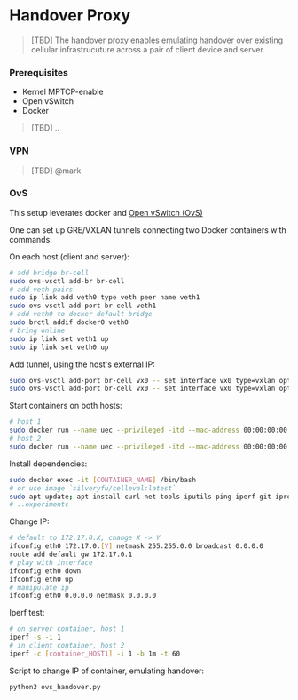 # Handover Proxy

>  [TBD] The handover proxy enables emulating handover over existing cellular infrastrucuture across a pair of client device and server.

### Prerequisites

* Kernel MPTCP-enable
* Open vSwitch
* Docker

> [TBD] ..

### VPN 

> [TBD] @mark

### OvS

This setup leverates docker and [Open vSwitch (OvS)](https://github.com/openvswitch/ovs)

One can set up GRE/VXLAN tunnels connecting two Docker containers with commands:

On each host (client and server):
```bash
# add bridge br-cell
sudo ovs-vsctl add-br br-cell
# add veth pairs
sudo ip link add veth0 type veth peer name veth1
sudo ovs-vsctl add-port br-cell veth1
# add veth0 to docker default bridge
sudo brctl addif docker0 veth0
# bring online
sudo ip link set veth1 up
sudo ip link set veth0 up
```

Add tunnel, using the host's external IP:
```bash
sudo ovs-vsctl add-port br-cell vx0 -- set interface vx0 type=vxlan options:remote_ip=[HOST2]
sudo ovs-vsctl add-port br-cell vx0 -- set interface vx0 type=vxlan options:remote_ip=[HOST1]
```

Start containers on both hosts:

```bash
# host 1
sudo docker run --name uec --privileged -itd --mac-address 00:00:00:00:00:11 ubuntu
# host 2
sudo docker run --name uec --privileged -itd --mac-address 00:00:00:00:00:12 ubuntu
```

Install dependencies:

```bash
sudo docker exec -it [CONTAINER_NAME] /bin/bash
# or use image `silveryfu/celleval:latest`
sudo apt update; apt install curl net-tools iputils-ping iperf git iproute2 -y
# ..experiments
```

Change IP:

```bash
# default to 172.17.0.X, change X -> Y
ifconfig eth0 172.17.0.[Y] netmask 255.255.0.0 broadcast 0.0.0.0
route add default gw 172.17.0.1
# play with interface 
ifconfig eth0 down 
ifconfig eth0 up
# manipulate ip
ifconfig eth0 0.0.0.0 netmask 0.0.0.0
```

Iperf test:

```bash
# on server container, host 1
iperf -s -i 1
# in client container, host 2
iperf -c [container_HOST1] -i 1 -b 1m -t 60
```

Script to change IP of container, emulating handover:
```bash
python3 ovs_handover.py
```











